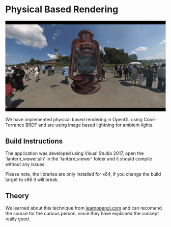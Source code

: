 # Physical Based Rendering
![](readme_files/lantern.gif)

We have implemented physical based rendering in OpenGL using Cook-Torrance BRDF and are using image based lightning for ambient lights.

## Build Instructions
The application was developed using Visual Studio 2017, open the 'lantern_viewer.sln' in the 'lantern_viewer' folder and it should compile without any issues.

Please note, the libraries are only installed for x64, if you change the build target to x86 it will break.

## Theory
We learned about this technique from [learnopengl.com](https://learnopengl.com/PBR/Theory) and can recomend the source for the curious person, since they have explained the concept really good.
